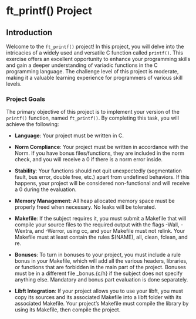 # ft_printf() Project

## Introduction

Welcome to the `ft_printf()` project! In this project, you will delve into the intricacies of a widely used and versatile C function called `printf()`. This exercise offers an excellent opportunity to enhance your programming skills and gain a deeper understanding of variadic functions in the C programming language. The challenge level of this project is moderate, making it a valuable learning experience for programmers of various skill levels.

### Project Goals

The primary objective of this project is to implement your version of the `printf()` function, named `ft_printf()`. By completing this task, you will achieve the following:

- **Language**: Your project must be written in C.

- **Norm Compliance**: Your project must be written in accordance with the Norm. If you have bonus files/functions, they are included in the norm check, and you will receive a 0 if there is a norm error inside.

- **Stability**: Your functions should not quit unexpectedly (segmentation fault, bus error, double free, etc.) apart from undefined behaviors. If this happens, your project will be considered non-functional and will receive a 0 during the evaluation.

- **Memory Management**: All heap allocated memory space must be properly freed when necessary. No leaks will be tolerated.

- **Makefile**: If the subject requires it, you must submit a Makefile that will compile your source files to the required output with the flags -Wall, -Wextra, and -Werror, using cc, and your Makefile must not relink. Your Makefile must at least contain the rules $(NAME), all, clean, fclean, and re.

- **Bonuses**: To turn in bonuses to your project, you must include a rule bonus in your Makefile, which will add all the various headers, libraries, or functions that are forbidden in the main part of the project. Bonuses must be in a different file _bonus.{c/h} if the subject does not specify anything else. Mandatory and bonus part evaluation is done separately.

- **Libft Integration**: If your project allows you to use your libft, you must copy its sources and its associated Makefile into a libft folder with its associated Makefile. Your project’s Makefile must compile the library by using its Makefile, then compile the project.
